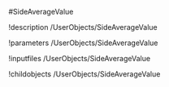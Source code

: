 <!-- MOOSE Object Documentation Stub: Remove this when content is added. -->
#SideAverageValue

!description /UserObjects/SideAverageValue

!parameters /UserObjects/SideAverageValue

!inputfiles /UserObjects/SideAverageValue

!childobjects /UserObjects/SideAverageValue
